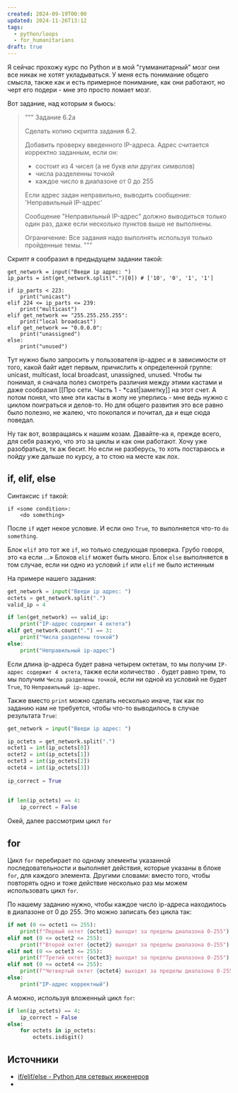 ```yaml
---
created: 2024-09-19T00:00
updated: 2024-11-26T13:12
tags:
  - python/loops
  - for_humanitarians
draft: true
---
```

Я сейчас прохожу курс по Python и в мой "гумманитарный" мозг они все никак не хотят укладываться.
У меня есть понимание общего смысла, также как и есть примерное понимание, как они работают, но черт его подери - мне это просто ломает мозг.

Вот задание, над которым я бьюсь:
> """
> Задание 6.2a
> 
> Сделать копию скрипта задания 6.2.
> 
> Добавить проверку введенного IP-адреса.
> Адрес считается корректно заданным, если он:
>    - состоит из 4 чисел (а не букв или других символов)
>    - числа разделенны точкой
>    - каждое число в диапазоне от 0 до 255
> 
> Если адрес задан неправильно, выводить сообщение: 'Неправильный IP-адрес'
> 
> Сообщение "Неправильный IP-адрес" должно выводиться только один раз,
> даже если несколько пунктов выше не выполнены.
> 
> Ограничение: Все задания надо выполнять используя только пройденные темы.
> """

Скрипт я сообразил в предыдущем задании такой:
```
get_network = input("Введи ip адрес: ")
ip_parts = int(get_network.split(".")[0]) # ['10', '0', '1', '1']

if ip_parts < 223:
    print("unicast")
elif 224 <= ip_parts <= 239:
    print("multicast")
elif get_network == "255.255.255.255":
    print("local broadcast")
elif get_network == "0.0.0.0":
    print("unassigned")
else:
    print("unused")
```
Тут нужно было запросить у пользователя ip-адрес и в зависимости от того, какой байт идет первым, причислить к определенной группе: unicast, multicast, local broadcast, unassigned, unused. 
Чтобы ты понимал, я сначала полез смотреть различия между этими кастами и даже сообразил [[Про сети. Часть 1 - *cast|заметку]] на этот счет. А потом понял, что мне эти касты в жопу не уперлись - мне ведь нужно с циклом поиграться и делов-то. 
Но для общего развития это все равно было полезно, не жалею, что покопался и почитал, да и еще сюда поведал.

Ну так вот, возвращаясь к нашим козам. Давайте-ка я, прежде всего, для себя разжую, что это за циклы и как они работают. Хочу уже разобраться, тк аж бесит. Но если не разберусь, то хоть постараюсь и пойду уже дальше по курсу, а то стою на месте как лох.

## if, elif, else
Синтаксис `if` такой:
```
if <some condition>:
	<do something>
```

После `if` идет некое условие. И если оно `True`, то выполняется что-то `do something`.

Блок `elif` это тот же `if`, но только следующая проверка. Грубо говоря, это «а если …»
	Блоков `elif` может быть много.
Блок `else` выполняется в том случае, если ни одно из условий `if` или `elif` не было истинным

На примере нашего задания:
```python
get_network = input("Введи ip адрес: ")
octets = get_network.split(".")
valid_ip = 4

if len(get_network) == valid_ip:  
    print("IP-адрес содержит 4 октета")  
elif get_network.count(".") == 3:  
    print("Числа разделены точкой")  
else:  
    print("Неправильный ip-адрес") 
```
Если длина ip-адреса будет равна четырем октетам, то мы получим `IP-адрес содержит 4 октета`, также если количество `.` будет равно трем, то мы получим `Числа разделены точкой`, если ни одной из условий не будет `True`, то `Неправильный ip-адрес`.

Также вместо `print` можно сделать несколько иначе, так как по заданию нам не требуется, чтобы что-то выводилось в случае результата `True`:
```python
get_network = input("Введи ip адрес: ")  

ip_octets = get_network.split(".")  
octet1 = int(ip_octets[0])  
octet2 = int(ip_octets[1])  
octet3 = int(ip_octets[2])  
octet4 = int(ip_octets[3])  
  
ip_correct = True  
  
  
if len(ip_octets) == 4:  
    ip_correct = False  
```

Окей, далее рассмотрим цикл `for`

## for
Цикл `for` перебирает по одному элементы указанной последовательности и выполняет действия, которые указаны в блоке `for`, для каждого элемента.
Другими словами: вместо того, чтобы повторять одно и тоже действие несколько раз мы можем использовать цикл `for`.

По нашему заданию нужно, чтобы каждое число ip-адреса находилось в диапазоне от 0 до 255. Это можно записать без цикла так:
```python
if not (0 <= octet1 <= 255):
    print(f"Первый октет {octet1} выходит за пределы диапазона 0-255")
elif not (0 <= octet2 <= 255):
    print(f"Второй октет {octet2} выходит за пределы диапазона 0-255")
elif not (0 <= octet3 <= 255):
    print(f"Третий октет {octet3} выходит за пределы диапазона 0-255")
elif not (0 <= octet4 <= 255):
    print(f"Четвертый октет {octet4} выходит за пределы диапазона 0-255")
else:
    print("IP-адрес корректный")
```

А можно, используя вложенный цикл `for`:
```python
if len(ip_octets) == 4:
    ip_correct = False
else:
    for octets in ip_octets:
        octets.isdigit() 
```

## Источники
- [if/elif/else - Python для сетевых инженеров](https://pyneng.readthedocs.io/ru/latest/book/06_control_structures/if_else.html)
- 